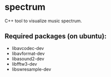 # spectrum
C++ tool to visualize music spectrum.

## Required packages (on ubuntu):

* libavcodec-dev
* libavformat-dev
* libasound2-dev
* libfftw3-dev
* libswresample-dev